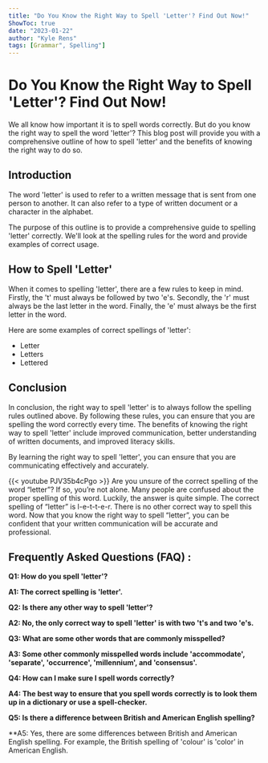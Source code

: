 ```yaml
---
title: "Do You Know the Right Way to Spell 'Letter'? Find Out Now!"
ShowToc: true 
date: "2023-01-22"
author: "Kyle Rens" 
tags: [Grammar", Spelling"]
---
```

# Do You Know the Right Way to Spell 'Letter'? Find Out Now! 

We all know how important it is to spell words correctly. But do you know the right way to spell the word 'letter'? This blog post will provide you with a comprehensive outline of how to spell 'letter' and the benefits of knowing the right way to do so.

## Introduction 

The word 'letter' is used to refer to a written message that is sent from one person to another. It can also refer to a type of written document or a character in the alphabet. 

The purpose of this outline is to provide a comprehensive guide to spelling 'letter' correctly. We'll look at the spelling rules for the word and provide examples of correct usage. 

## How to Spell 'Letter' 

When it comes to spelling 'letter', there are a few rules to keep in mind. Firstly, the 't' must always be followed by two 'e's. Secondly, the 'r' must always be the last letter in the word. Finally, the 'e' must always be the first letter in the word. 

Here are some examples of correct spellings of 'letter': 

- Letter 
- Letters 
- Lettered 

## Conclusion 

In conclusion, the right way to spell 'letter' is to always follow the spelling rules outlined above. By following these rules, you can ensure that you are spelling the word correctly every time. The benefits of knowing the right way to spell 'letter' include improved communication, better understanding of written documents, and improved literacy skills. 

By learning the right way to spell 'letter', you can ensure that you are communicating effectively and accurately.

{{< youtube PJV35b4cPgo >}} 
Are you unsure of the correct spelling of the word “letter”? If so, you’re not alone. Many people are confused about the proper spelling of this word. Luckily, the answer is quite simple. The correct spelling of “letter” is l-e-t-t-e-r. There is no other correct way to spell this word. Now that you know the right way to spell “letter”, you can be confident that your written communication will be accurate and professional.

## Frequently Asked Questions (FAQ) :
**Q1: How do you spell 'letter'?**

**A1: The correct spelling is 'letter'.**

**Q2: Is there any other way to spell 'letter'?**

**A2: No, the only correct way to spell 'letter' is with two 't's and two 'e's.**

**Q3: What are some other words that are commonly misspelled?**

**A3: Some other commonly misspelled words include 'accommodate', 'separate', 'occurrence', 'millennium', and 'consensus'.**

**Q4: How can I make sure I spell words correctly?**

**A4: The best way to ensure that you spell words correctly is to look them up in a dictionary or use a spell-checker.**

**Q5: Is there a difference between British and American English spelling?**

**A5: Yes, there are some differences between British and American English spelling. For example, the British spelling of 'colour' is 'color' in American English.





